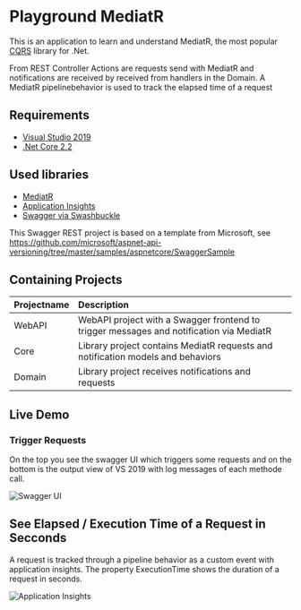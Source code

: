 # Playground MediatR

This is an application to learn and understand MediatR, the most popular [CQRS](https://martinfowler.com/bliki/CQRS.html) library for .Net.

From REST Controller Actions are requests send with MediatR and notifications are received by received from handlers in the Domain.
A MediatR pipelinebehavior is used to track the elapsed time of a request

## Requirements
* [Visual Studio 2019](https://visualstudio.microsoft.com/downloads/)
* [.Net Core 2.2](https://dotnet.microsoft.com/download/dotnet-core/2.2)

## Used libraries
* [MediatR](https://github.com/jbogard/MediatR) 
* [Application Insights](https://docs.microsoft.com/en-us/azure/azure-monitor/app/api-custom-events-metrics)
* [Swagger via Swashbuckle](https://github.com/domaindrivendev/Swashbuckle) 

This Swagger REST project is based on a template from Microsoft, see https://github.com/microsoft/aspnet-api-versioning/tree/master/samples/aspnetcore/SwaggerSample

## Containing Projects
| Projectname     | Description    |
|:--------------- |:------ |
| WebAPI          | WebAPI project with a Swagger frontend to trigger messages and notification via MediatR |
| Core            | Library project contains MediatR requests and notification models and behaviors   |
| Domain          | Library project receives notifications and requests  |


## Live Demo

### Trigger Requests

On the top you see the swagger UI which triggers some requests and on the bottom is the output view of VS 2019 with log messages of each methode call.

![Swagger UI](/doc/Swagger_MediatR.gif)

## See Elapsed / Execution Time of a Request in Secconds

A request is tracked through a pipeline behavior as a custom event with application insights. The property ExecutionTime shows the duration of a request in seconds.

![Application Insights](/doc/AppInsights_MediatR.gif)


